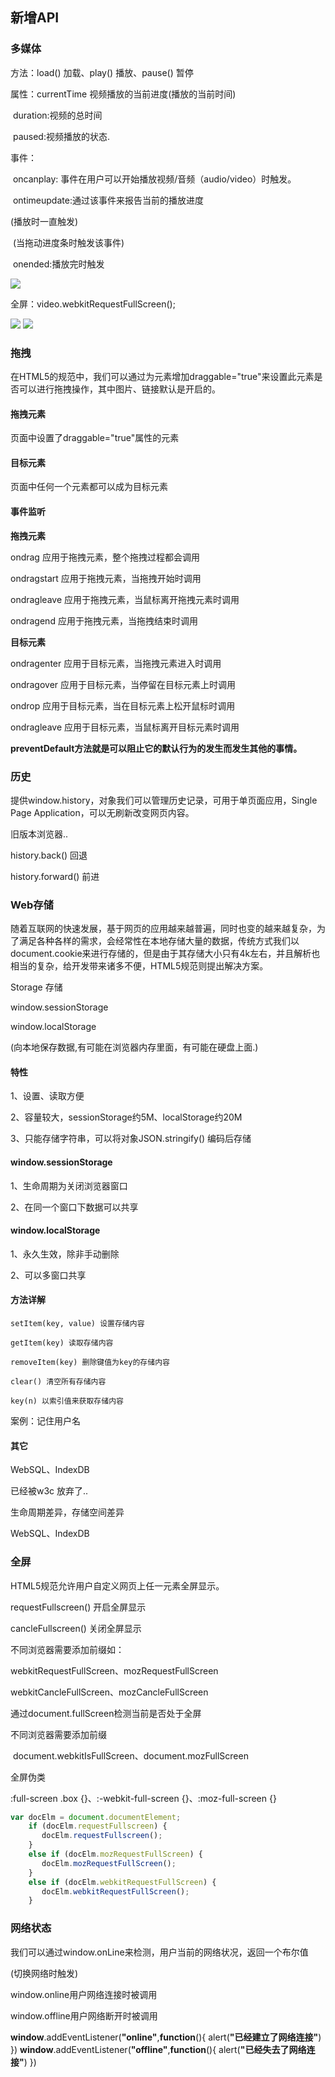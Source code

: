 ## **新增API**

### **多媒体**

方法：load() 加载、play() 播放、pause() 暂停

属性：currentTime 视频播放的当前进度(播放的当前时间)

​      duration:视频的总时间

​      paused:视频播放的状态.

事件：

​     oncanplay: 事件在用户可以开始播放视频/音频（audio/video）时触发。

​     ontimeupdate:通过该事件来报告当前的播放进度

(播放时一直触发)

​			(当拖动进度条时触发该事件)

​    onended:播放完时触发

 

<img src="media/1.png">

全屏：video.webkitRequestFullScreen();

<img src="media/2.png">

 <img src="media/3.png">

### **拖拽**

在HTML5的规范中，我们可以通过为元素增加draggable="true"来设置此元素是否可以进行拖拽操作，其中图片、链接默认是开启的。

#### **拖拽元素**

页面中设置了draggable="true"属性的元素

#### **目标元素**

页面中任何一个元素都可以成为目标元素

#### **事件监听**

**拖拽元素**

ondrag 		应用于拖拽元素，整个拖拽过程都会调用

ondragstart	应用于拖拽元素，当拖拽开始时调用

ondragleave	应用于拖拽元素，当鼠标离开拖拽元素时调用

ondragend	应用于拖拽元素，当拖拽结束时调用

**目标元素**

ondragenter	应用于目标元素，当拖拽元素进入时调用

ondragover	应用于目标元素，当停留在目标元素上时调用

ondrop		应用于目标元素，当在目标元素上松开鼠标时调用

ondragleave	应用于目标元素，当鼠标离开目标元素时调用

 

**preventDefault方法就是可以阻止它的默认行为的发生而发生其他的事情。**

### **历史**

提供window.history，对象我们可以管理历史记录，可用于单页面应用，Single Page Application，可以无刷新改变网页内容。

旧版本浏览器..

history.back() 回退

history.forward() 前进

### **Web存储**

随着互联网的快速发展，基于网页的应用越来越普遍，同时也变的越来越复杂，为了满足各种各样的需求，会经常性在本地存储大量的数据，传统方式我们以document.cookie来进行存储的，但是由于其存储大小只有4k左右，并且解析也相当的复杂，给开发带来诸多不便，HTML5规范则提出解决方案。

Storage 存储  

window.sessionStorage

window.localStorage

(向本地保存数据,有可能在浏览器内存里面，有可能在硬盘上面.)

#### **特性**

1、设置、读取方便

2、容量较大，sessionStorage约5M、localStorage约20M

3、只能存储字符串，可以将对象JSON.stringify() 编码后存储

#### **window.sessionStorage**

1、生命周期为关闭浏览器窗口

2、在同一个窗口下数据可以共享

#### **window.localStorage**

1、永久生效，除非手动删除

2、可以多窗口共享

#### **方法详解**

```
setItem(key, value) 设置存储内容

getItem(key) 读取存储内容

removeItem(key) 删除键值为key的存储内容

clear() 清空所有存储内容

key(n) 以索引值来获取存储内容
```

案例：记住用户名

#### **其它**

WebSQL、IndexDB

已经被w3c 放弃了..

生命周期差异，存储空间差异

WebSQL、IndexDB

### **全屏**

 HTML5规范允许用户自定义网页上任一元素全屏显示。

 requestFullscreen() 开启全屏显示

 cancleFullscreen() 关闭全屏显示

不同浏览器需要添加前缀如：

 webkitRequestFullScreen、mozRequestFullScreen

 webkitCancleFullScreen、mozCancleFullScreen

 通过document.fullScreen检测当前是否处于全屏

 不同浏览器需要添加前缀

​     document.webkitIsFullScreen、document.mozFullScreen

全屏伪类

:full-screen .box {}、:-webkit-full-screen {}、:moz-full-screen {}

```js
var docElm = document.documentElement;
    if (docElm.requestFullscreen) {
       docElm.requestFullscreen();
    }
    else if (docElm.mozRequestFullScreen) {
       docElm.mozRequestFullScreen();
    }
    else if (docElm.webkitRequestFullScreen) {
       docElm.webkitRequestFullScreen();
    }
```

 

### **网络状态**

我们可以通过window.onLine来检测，用户当前的网络状况，返回一个布尔值

(切换网络时触发)

   window.online用户网络连接时被调用

   window.offline用户网络断开时被调用

**window**.addEventListener(**"online"**,**function**(){
         alert(**"已经建立了网络连接"**)
    })
   **window**.addEventListener(**"offline"**,**function**(){
         alert(**"已经失去了网络连接"**)
   })

